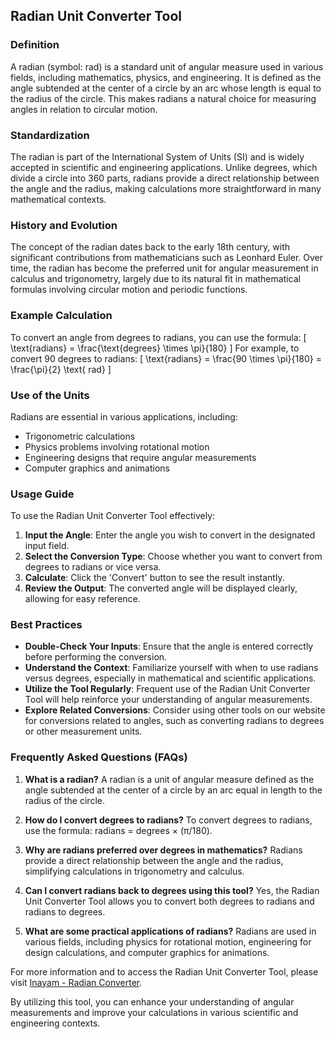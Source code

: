 ## Radian Unit Converter Tool

### Definition
A radian (symbol: rad) is a standard unit of angular measure used in various fields, including mathematics, physics, and engineering. It is defined as the angle subtended at the center of a circle by an arc whose length is equal to the radius of the circle. This makes radians a natural choice for measuring angles in relation to circular motion.

### Standardization
The radian is part of the International System of Units (SI) and is widely accepted in scientific and engineering applications. Unlike degrees, which divide a circle into 360 parts, radians provide a direct relationship between the angle and the radius, making calculations more straightforward in many mathematical contexts.

### History and Evolution
The concept of the radian dates back to the early 18th century, with significant contributions from mathematicians such as Leonhard Euler. Over time, the radian has become the preferred unit for angular measurement in calculus and trigonometry, largely due to its natural fit in mathematical formulas involving circular motion and periodic functions.

### Example Calculation
To convert an angle from degrees to radians, you can use the formula:
\[ \text{radians} = \frac{\text{degrees} \times \pi}{180} \]
For example, to convert 90 degrees to radians:
\[ \text{radians} = \frac{90 \times \pi}{180} = \frac{\pi}{2} \text{ rad} \]

### Use of the Units
Radians are essential in various applications, including:
- Trigonometric calculations
- Physics problems involving rotational motion
- Engineering designs that require angular measurements
- Computer graphics and animations

### Usage Guide
To use the Radian Unit Converter Tool effectively:
1. **Input the Angle**: Enter the angle you wish to convert in the designated input field.
2. **Select the Conversion Type**: Choose whether you want to convert from degrees to radians or vice versa.
3. **Calculate**: Click the 'Convert' button to see the result instantly.
4. **Review the Output**: The converted angle will be displayed clearly, allowing for easy reference.

### Best Practices
- **Double-Check Your Inputs**: Ensure that the angle is entered correctly before performing the conversion.
- **Understand the Context**: Familiarize yourself with when to use radians versus degrees, especially in mathematical and scientific applications.
- **Utilize the Tool Regularly**: Frequent use of the Radian Unit Converter Tool will help reinforce your understanding of angular measurements.
- **Explore Related Conversions**: Consider using other tools on our website for conversions related to angles, such as converting radians to degrees or other measurement units.

### Frequently Asked Questions (FAQs)

1. **What is a radian?**
   A radian is a unit of angular measure defined as the angle subtended at the center of a circle by an arc equal in length to the radius of the circle.

2. **How do I convert degrees to radians?**
   To convert degrees to radians, use the formula: radians = degrees × (π/180).

3. **Why are radians preferred over degrees in mathematics?**
   Radians provide a direct relationship between the angle and the radius, simplifying calculations in trigonometry and calculus.

4. **Can I convert radians back to degrees using this tool?**
   Yes, the Radian Unit Converter Tool allows you to convert both degrees to radians and radians to degrees.

5. **What are some practical applications of radians?**
   Radians are used in various fields, including physics for rotational motion, engineering for design calculations, and computer graphics for animations.

For more information and to access the Radian Unit Converter Tool, please visit [Inayam - Radian Converter](https://www.inayam.co/unit-converter/angle). 

By utilizing this tool, you can enhance your understanding of angular measurements and improve your calculations in various scientific and engineering contexts.